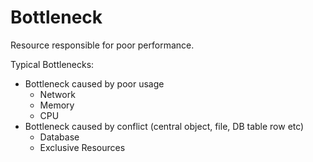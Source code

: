 # Bottleneck

Resource responsible for poor performance.

Typical Bottlenecks:

- Bottleneck caused by poor usage
  - Network
  - Memory
  - CPU
- Bottleneck caused by conflict (central object, file, DB table row etc)
  - Database
  - Exclusive Resources
